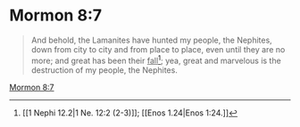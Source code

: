 # Mormon 8:7

> And behold, the Lamanites have hunted my people, the Nephites, down from city to city and from place to place, even until they are no more; and great has been their <u>fall</u>[^a]; yea, great and marvelous is the destruction of my people, the Nephites.

[Mormon 8:7](https://www.churchofjesuschrist.org/study/scriptures/bofm/morm/8?lang=eng&id=p7#p7)


[^a]: [[1 Nephi 12.2|1 Ne. 12:2 (2-3)]]; [[Enos 1.24|Enos 1:24.]]
